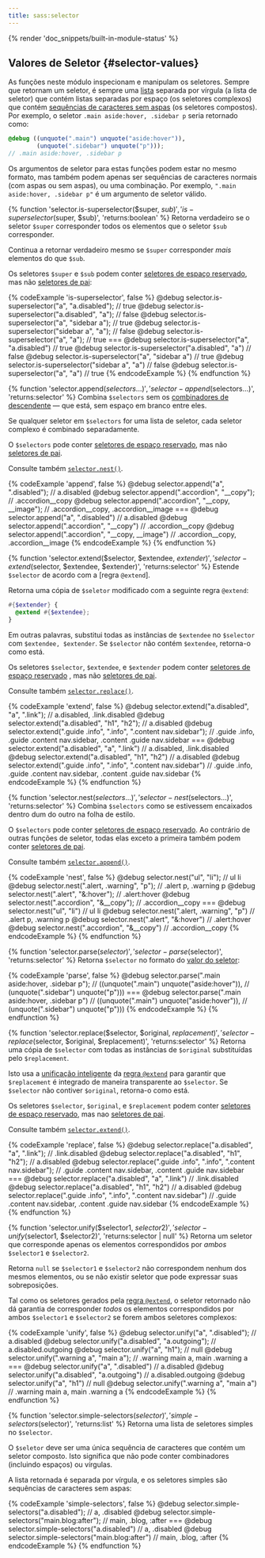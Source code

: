 ```yaml
---
title: sass:selector
---
```


{% render 'doc_snippets/built-in-module-status' %}

## Valores de Seletor {#selector-values}

As funções neste módulo inspecionam e manipulam os seletores. Sempre que retornam um seletor, é sempre uma [lista][list] separada por vírgula (a lista de seletor) que contém listas separadas por espaço (os seletores complexos) que contém [sequências de caracteres sem aspas][unquoted strings] (os seletores compostos). Por exemplo, o seletor `.main aside:hover, .sidebar p` seria retornado como:

[list]: /documentation/values/lists
[unquoted strings]: /documentation/values/strings#unquoted

```scss
@debug ((unquote(".main") unquote("aside:hover")),
        (unquote(".sidebar") unquote("p")));
// .main aside:hover, .sidebar p
```

Os argumentos de seletor para estas funções podem estar no mesmo formato, mas também podem apenas ser sequências de caracteres normais (com aspas ou sem aspas), ou uma combinação. Por exemplo, `".main aside:hover, .sidebar p"` é um argumento de seletor válido.

{% function 'selector.is-superselector($super, $sub)', 'is-superselector($super, $sub)', 'returns:boolean' %}
  Retorna verdadeiro se o seletor `$super` corresponder todos os elementos que o seletor `$sub` corresponder.

  Continua a retornar verdadeiro mesmo se `$super` corresponder *mais* elementos do que `$sub`.

  Os seletores `$super` e `$sub` podem conter [seletores de espaço reservado][placeholder selectors], mas não [seletores de pai][parent selectors]:

  [placeholder selectors]: /documentation/style-rules/placeholder-selectors
  [parent selectors]: /documentation/style-rules/parent-selector

  {% codeExample 'is-superselector', false %}
    @debug selector.is-superselector("a", "a.disabled"); // true
    @debug selector.is-superselector("a.disabled", "a"); // false
    @debug selector.is-superselector("a", "sidebar a"); // true
    @debug selector.is-superselector("sidebar a", "a"); // false
    @debug selector.is-superselector("a", "a"); // true
    ===
    @debug selector.is-superselector("a", "a.disabled")  // true
    @debug selector.is-superselector("a.disabled", "a")  // false
    @debug selector.is-superselector("a", "sidebar a")  // true
    @debug selector.is-superselector("sidebar a", "a")  // false
    @debug selector.is-superselector("a", "a")  // true
  {% endcodeExample %}
{% endfunction %}

{% function 'selector.append($selectors...)', 'selector-append($selectors...)', 'returns:selector' %}
  Combina `$selectors` sem os [combinadores de descendente][descendant combinators] — que está, sem espaço em branco entre eles.

  [descendant combinators]: https://developer.mozilla.org/en-US/docs/Web/CSS/Descendant_selectors

  Se qualquer seletor em `$selectors` for uma lista de seletor, cada seletor complexo é combinado separadamente.

  O `$selectors` pode conter [seletores de espaço reservado][placeholder selectors], mas não [seletores de pai][parent selectors].

  [placeholder selectors]: /documentation/style-rules/placeholder-selectors
  [parent selectors]: /documentation/style-rules/parent-selector

  Consulte também [`selector.nest()`](#nest).

  {% codeExample 'append', false %}
    @debug selector.append("a", ".disabled"); // a.disabled
    @debug selector.append(".accordion", "__copy"); // .accordion__copy
    @debug selector.append(".accordion", "__copy, __image");
    // .accordion__copy, .accordion__image
    ===
    @debug selector.append("a", ".disabled")  // a.disabled
    @debug selector.append(".accordion", "__copy")  // .accordion__copy
    @debug selector.append(".accordion", "__copy, __image")
    // .accordion__copy, .accordion__image
  {% endcodeExample %}
{% endfunction %}


{% function 'selector.extend($selector, $extendee, $extender)', 'selector-extend($selector, $extendee, $extender)', 'returns:selector' %}
  Estende `$selector` de acordo com a [regra `@extend`].

  [`@extend` rule]: /documentation/at-rules/extend

  Retorna uma cópia de `$seletor` modificado com a seguinte regra `@extend`:

  ```scss
  #{$extender} {
    @extend #{$extendee};
  }
  ```

  Em outras palavras, substitui todas as instâncias de `$extendee` no `$selector` com `$extendee, $extender`. Se `$selector` não contém `$extendee`, retorna-o como está.

  Os seletores `$selector`, `$extendee`, e `$extender` podem conter [seletores de espaço reservado][placeholder selectors] , mas não [seletores de pai][parent selectors].

  [placeholder selectors]: /documentation/style-rules/placeholder-selectors
  [parent selectors]: /documentation/style-rules/parent-selector

  Consulte também [`selector.replace()`](#replace).

  {% codeExample 'extend', false %}
    @debug selector.extend("a.disabled", "a", ".link"); // a.disabled, .link.disabled
    @debug selector.extend("a.disabled", "h1", "h2"); // a.disabled
    @debug selector.extend(".guide .info", ".info", ".content nav.sidebar");
    // .guide .info, .guide .content nav.sidebar, .content .guide nav.sidebar
    ===
    @debug selector.extend("a.disabled", "a", ".link")  // a.disabled, .link.disabled
    @debug selector.extend("a.disabled", "h1", "h2")  // a.disabled
    @debug selector.extend(".guide .info", ".info", ".content nav.sidebar")
    // .guide .info, .guide .content nav.sidebar, .content .guide nav.sidebar
  {% endcodeExample %}
{% endfunction %}

{% function 'selector.nest($selectors...)', 'selector-nest($selectors...)', 'returns:selector' %}
  Combina `$selectors` como se estivessem encaixados dentro dum do outro na folha de estilo.

  O `$selectors` pode conter [seletores de espaço reservado][placeholder selectors]. Ao contrário de outras funções de seletor, todas elas exceto a primeira também podem conter [seletores de pai][parent selectors].

  [placeholder selectors]: /documentation/style-rules/placeholder-selectors
  [parent selectors]: /documentation/style-rules/parent-selector

  Consulte também [`selector.append()`](#append).

  {% codeExample 'nest', false %}
    @debug selector.nest("ul", "li"); // ul li
    @debug selector.nest(".alert, .warning", "p"); // .alert p, .warning p
    @debug selector.nest(".alert", "&:hover"); // .alert:hover
    @debug selector.nest(".accordion", "&__copy"); // .accordion__copy
    ===
    @debug selector.nest("ul", "li")  // ul li
    @debug selector.nest(".alert, .warning", "p")  // .alert p, .warning p
    @debug selector.nest(".alert", "&:hover")  // .alert:hover
    @debug selector.nest(".accordion", "&__copy")  // .accordion__copy
  {% endcodeExample %}
{% endfunction %}

{% function 'selector.parse($selector)', 'selector-parse($selector)', 'returns:selector' %}
  Retorna `$selector` no formato do [valor do seletor](#selector-values):

  {% codeExample 'parse', false %}
    @debug selector.parse(".main aside:hover, .sidebar p");
    // ((unquote(".main") unquote("aside:hover")),
    //  (unquote(".sidebar") unquote("p")))
    ===
    @debug selector.parse(".main aside:hover, .sidebar p")
    // ((unquote(".main") unquote("aside:hover")),
    //  (unquote(".sidebar") unquote("p")))
  {% endcodeExample %}
{% endfunction %}

{% function 'selector.replace($selector, $original, $replacement)', 'selector-replace($selector, $original, $replacement)', 'returns:selector' %}
  Retorna uma cópia de `$selector` com todas as instâncias de `$original` substituídas pelo `$replacement`.

  Isto usa a [unificação inteligente][intelligent unification] da [regra `@extend`][`@extend` rule] para garantir que `$replacement` é integrado de maneira transparente ao `$selector`. Se `$selector` não contiver `$original`, retorna-o como está.

  [`@extend` rule]: /documentation/at-rules/extend
  [intelligent unification]: /documentation/at-rules/extend#how-it-works

  Os seletores `$selector`, `$original`, e `$replacement` podem conter [seletores de espaço reservado][placeholder selectors], mas nao [seletores de pai][parent selectors].

  [placeholder selectors]: /documentation/style-rules/placeholder-selectors
  [parent selectors]: /documentation/style-rules/parent-selector

  Consulte também [`selector.extend()`](#extend).

  {% codeExample 'replace', false %}
    @debug selector.replace("a.disabled", "a", ".link"); // .link.disabled
    @debug selector.replace("a.disabled", "h1", "h2"); // a.disabled
    @debug selector.replace(".guide .info", ".info", ".content nav.sidebar");
    // .guide .content nav.sidebar, .content .guide nav.sidebar
    ===
    @debug selector.replace("a.disabled", "a", ".link")  // .link.disabled
    @debug selector.replace("a.disabled", "h1", "h2")  // a.disabled
    @debug selector.replace(".guide .info", ".info", ".content nav.sidebar")
    // .guide .content nav.sidebar, .content .guide nav.sidebar
  {% endcodeExample %}
{% endfunction %}

{% function 'selector.unify($selector1, $selector2)', 'selector-unify($selector1, $selector2)', 'returns:selector | null' %}
  Retorna um seletor que corresponde apenas os elementos correspondidos por *ambos* `$selector1` e `$selector2`.

  Retorna `null` se `$selector1` e `$selector2` não correspondem nenhum dos mesmos elementos, ou se não existir seletor que pode expressar suas sobreposições.

  Tal como os seletores gerados pela [regra `@extend`][`@extend` rule], o seletor retornado não dá garantia de corresponder *todos* os elementos correspondidos por ambos `$selector1` e `$selector2` se forem ambos seletores complexos:

  [`@extend` rule]: /documentation/at-rules/extend#html-heuristics

  {% codeExample 'unify', false %}
    @debug selector.unify("a", ".disabled"); // a.disabled
    @debug selector.unify("a.disabled", "a.outgoing"); // a.disabled.outgoing
    @debug selector.unify("a", "h1"); // null
    @debug selector.unify(".warning a", "main a"); // .warning main a, main .warning a
    ===
    @debug selector.unify("a", ".disabled")  // a.disabled
    @debug selector.unify("a.disabled", "a.outgoing")  // a.disabled.outgoing
    @debug selector.unify("a", "h1")  // null
    @debug selector.unify(".warning a", "main a")  // .warning main a, main .warning a
  {% endcodeExample %}
{% endfunction %}

{% function 'selector.simple-selectors($selector)', 'simple-selectors($selector)', 'returns:list' %}
  Retorna uma lista de seletores simples no `$selector`.

  O `$seletor` deve ser uma única sequência de caracteres que contém um seletor composto. Isto significa que não pode conter combinadores (incluindo espaços) ou vírgulas.

  A lista retornada é separada por vírgula, e os seletores simples são sequências de caracteres sem aspas:

  {% codeExample 'simple-selectors', false %}
    @debug selector.simple-selectors("a.disabled"); // a, .disabled
    @debug selector.simple-selectors("main.blog:after"); // main, .blog, :after
    ===
    @debug selector.simple-selectors("a.disabled")  // a, .disabled
    @debug selector.simple-selectors("main.blog:after")  // main, .blog, :after
  {% endcodeExample %}
{% endfunction %}

